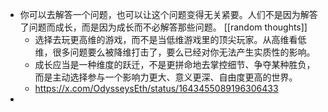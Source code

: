 - 你可以去解答一个问题，也可以让这个问题变得无关紧要。人们不是因为解答了问题而成长，而是因为成长而不必解答那些问题。 [[random thoughts]]
	- 选择去玩更高维的游戏，而不是当低维游戏里的顶尖玩家。从高维看低维，很多问题要么被降维打击了，要么已经对你无法产生实质性的影响。
	- 成长应当是一种维度的跃迁，不是更拼命地去掌控细节、争夺某种胜负，而是主动选择参与一个影响力更大、意义更深、自由度更高的世界。
	- https://x.com/OdysseysEth/status/1643455089196306433
-